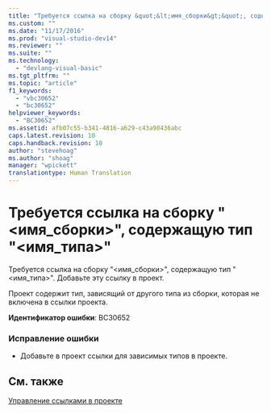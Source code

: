 ```yaml
---
title: "Требуется ссылка на сборку &quot;&lt;имя_сборки&gt;&quot;, содержащую тип &quot;&lt;имя_типа&gt;&quot; | Microsoft Docs"
ms.custom: ""
ms.date: "11/17/2016"
ms.prod: "visual-studio-dev14"
ms.reviewer: ""
ms.suite: ""
ms.technology: 
  - "devlang-visual-basic"
ms.tgt_pltfrm: ""
ms.topic: "article"
f1_keywords: 
  - "vbc30652"
  - "bc30652"
helpviewer_keywords: 
  - "BC30652"
ms.assetid: afb07c55-b341-4816-a629-c43a98436abc
caps.latest.revision: 10
caps.handback.revision: 10
author: "stevehoag"
ms.author: "shoag"
manager: "wpickett"
translationtype: Human Translation
---
```

# Требуется ссылка на сборку &quot;&lt;имя_сборки&gt;&quot;, содержащую тип &quot;&lt;имя_типа&gt;&quot;
Требуется ссылка на сборку "\<имя\_сборки\>", содержащую тип "\<имя\_типа\>". Добавьте эту ссылку в проект.  
  
 Проект содержит тип, зависящий от другого типа из сборки, которая не включена в ссылки проекта.  
  
 **Идентификатор ошибки**: BC30652  
  
### Исправление ошибки  
  
-   Добавьте в проект ссылки для зависимых типов в проекте.  
  
## См. также  
 [Управление ссылками в проекте](/visual-studio/ide/managing-references-in-a-project)